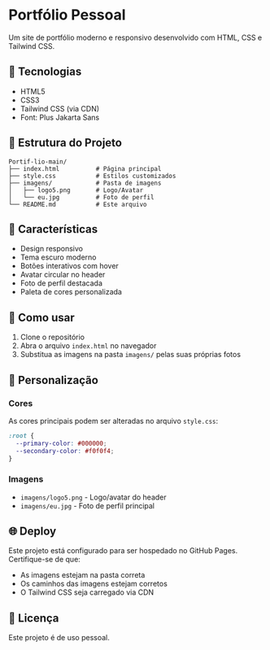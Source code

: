 # Portfólio Pessoal

Um site de portfólio moderno e responsivo desenvolvido com HTML, CSS e Tailwind CSS.

## 🚀 Tecnologias

- HTML5
- CSS3
- Tailwind CSS (via CDN)
- Font: Plus Jakarta Sans

## 📁 Estrutura do Projeto

```
Portif-lio-main/
├── index.html          # Página principal
├── style.css           # Estilos customizados
├── imagens/            # Pasta de imagens
│   ├── logo5.png       # Logo/Avatar
│   └── eu.jpg          # Foto de perfil
└── README.md           # Este arquivo
```

## 🎨 Características

- Design responsivo
- Tema escuro moderno
- Botões interativos com hover
- Avatar circular no header
- Foto de perfil destacada
- Paleta de cores personalizada

## 🔧 Como usar

1. Clone o repositório
2. Abra o arquivo `index.html` no navegador
3. Substitua as imagens na pasta `imagens/` pelas suas próprias fotos

## 📝 Personalização

### Cores
As cores principais podem ser alteradas no arquivo `style.css`:
```css
:root {
  --primary-color: #000000;
  --secondary-color: #f0f0f4;
}
```

### Imagens
- `imagens/logo5.png` - Logo/avatar do header
- `imagens/eu.jpg` - Foto de perfil principal

## 🌐 Deploy

Este projeto está configurado para ser hospedado no GitHub Pages. Certifique-se de que:
- As imagens estejam na pasta correta
- Os caminhos das imagens estejam corretos
- O Tailwind CSS seja carregado via CDN

## 📄 Licença

Este projeto é de uso pessoal.